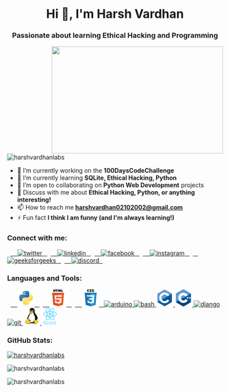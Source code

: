 <h1 align="center">Hi 👋, I'm Harsh Vardhan</h1>
<h3 align="center">Passionate about learning Ethical Hacking and Programming</h3>
<img align="right" height="250" width="400" src="https://cdn.dribbble.com/users/1558759/screenshots/6301370/template_s.gif" />

<p align="left"> <img src="https://komarev.com/ghpvc/?username=harshvardhanlabs&label=Profile%20views&color=0e75b6&style=flat&theme=dark" alt="harshvardhanlabs" /> </p>


- 🔭 I’m currently working on the **100DaysCodeChallenge**
- 🌱 I’m currently learning **SQLite, Ethical Hacking, Python**
- 🤝 I’m open to collaborating on **Python Web Development** projects
- 💬 Discuss with me about **Ethical Hacking, Python, or anything interesting!**
- 📫 How to reach me **harshvardhan02102002@gmail.com**
- ⚡ Fun fact **I think I am funny (and I'm always learning!)** 

<h3 align="left">Connect with me:</h3>
<p align="left">
  <a href="https://twitter.com/harsh" target="_blank">
    <img src="https://raw.githubusercontent.com/rahuldkjain/github-profile-readme-generator/master/src/images/icons/Social/twitter.svg" alt="twitter" height="30" width="40" />
  </a>
  <a href="https://linkedin.com/in/harsh" target="_blank">
    <img src="https://raw.githubusercontent.com/rahuldkjain/github-profile-readme-generator/master/src/images/icons/Social/linked-in-alt.svg" alt="linkedin" height="30" width="40" />
  </a>
  <a href="https://fb.com/harsh" target="_blank">
    <img src="https://raw.githubusercontent.com/rahuldkjain/github-profile-readme-generator/master/src/images/icons/Social/facebook.svg" alt="facebook" height="30" width="40" />
  </a>
  <a href="https://instagram.com/harsh" target="_blank">
    <img src="https://raw.githubusercontent.com/rahuldkjain/github-profile-readme-generator/master/src/images/icons/Social/instagram.svg" alt="instagram" height="30" width="40" />
  </a>
  <a href="https://auth.geeksforgeeks.org/user/harshvardhanlabsrsh" target="_blank">
    <img src="https://raw.githubusercontent.com/rahuldkjain/github-profile-readme-generator/master/src/images/icons/Social/geeks-for-geeks.svg" alt="geeksforgeeks" height="30" width="40" />
  </a>
  <a href="https://discord.gg/harsh" target="_blank">
    <img src="https://raw.githubusercontent.com/rahuldkjain/github-profile-readme-generator/master/src/images/icons/Social/discord.svg" alt="discord" height="30" width="40" />
  </a>
</p>

<h3 align="left">Languages and Tools:</h3>
<p align="left">
  <a href="https://www.python.org" target="_blank" rel="noreferrer">
    <img src="https://raw.githubusercontent.com/devicons/devicon/master/icons/python/python-original.svg" alt="python" width="40" height="40" />
  </a>
  <a href="https://www.w3.org/html/" target="_blank" rel="noreferrer">
    <img src="https://raw.githubusercontent.com/devicons/devicon/master/icons/html5/html5-original-wordmark.svg" alt="html5" width="40" height="40" />
  </a>
  <a href="https://www.w3schools.com/css/" target="_blank" rel="noreferrer">
    <img src="https://raw.githubusercontent.com/devicons/devicon/master/icons/css3/css3-original-wordmark.svg" alt="css3" width="40" height="40" />
  </a>
<a href="https://www.arduino.cc/" target="_blank" rel="noreferrer"> <img src="https://cdn.worldvectorlogo.com/logos/arduino-1.svg" alt="arduino" width="40" height="40"/> </a> <a href="https://www.gnu.org/software/bash/" target="_blank" rel="noreferrer"> <img src="https://www.vectorlogo.zone/logos/gnu_bash/gnu_bash-icon.svg" alt="bash" width="40" height="40"/> </a> <a href="https://www.cprogramming.com/" target="_blank" rel="noreferrer"> <img src="https://raw.githubusercontent.com/devicons/devicon/master/icons/c/c-original.svg" alt="c" width="40" height="40"/> </a> <a href="https://www.w3schools.com/cpp/" target="_blank" rel="noreferrer"> <img src="https://raw.githubusercontent.com/devicons/devicon/master/icons/cplusplus/cplusplus-original.svg" alt="cplusplus" width="40" height="40"/> </a> <a href="https://www.djangoproject.com/" target="_blank" rel="noreferrer"> <img src="https://cdn.worldvectorlogo.com/logos/django.svg" alt="django" width="40" height="40"/> </a> <a href="https://git-scm.com/" target="_blank" rel="noreferrer"> <img src="https://www.vectorlogo.zone/logos/git-scm/git-scm-icon.svg" alt="git" width="40" height="40"/> </a> <a href="https://www.linux.org/" target="_blank" rel="noreferrer"> <img src="https://raw.githubusercontent.com/devicons/devicon/master/icons/linux/linux-original.svg" alt="linux" width="40" height="40"/> </a> <a href="https://reactjs.org/" target="_blank" rel="noreferrer"> <img src="https://raw.githubusercontent.com/devicons/devicon/master/icons/react/react-original-wordmark.svg" alt="react" width="40" height="40"/> </a>
</p>

<h3 >GitHub Stats:</h3>
<p align="left"> <a href="https://github.com/ryo-ma/github-profile-trophy"><img src="https://github-profile-trophy.vercel.app/?username=harshvardhanlabs&theme=dark" alt="harshvardhanlabs" /></a> </p>

<span class="stats-container">
  <p>
    <img 
      src="https://github-readme-stats.vercel.app/api/top-langs?username=harshvardhanlabs&show_icons=true&theme=dark&locale=en&layout=compact&card_width=400" 
      alt="harshvardhanlabs" 
    />
  </p>
</span><span class="stats-container">
  <p align="left">
    <img 
      src="https://github-readme-streak-stats.herokuapp.com/?user=harshvardhanlabs&theme=dark&card_width=400" 
      alt="harshvardhanlabs" 
    />
  </p>
  </span>
